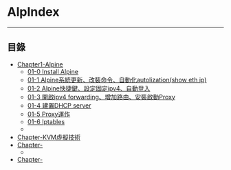 # AlpIndex

* * *
## 目錄

-   [Chapter1-Alpine]()
    -   [01-0 Install Alpine](https://github.com/CDS-ZUKYUN/OS_Alpine/blob/main/Book/1-0%20Install%20Alpine.md)
    -   [01-1 Alpine系統更新、改裝命令、自動化autolization(show eth ip)](https://github.com/CDS-ZUKYUN/OS_Alpine/blob/main/Book/1-1-%E6%9B%B4%E6%96%B0%E3%80%81%E6%94%B9%E8%A3%9D%E5%91%BD%E4%BB%A4_%E9%96%8B%E6%A9%9F%E8%87%AA%E5%8B%95%E9%A1%AF%E7%A4%BAeth_ip.md)
    -   [01-2 Alpine快捷鍵、設定固定ipv4、自動登入](https://github.com/CDS-ZUKYUN/OS_Alpine/blob/main/Book/1-2-%E5%BF%AB%E6%8D%B7%E9%8D%B5%E3%80%81%E8%A8%AD%E5%AE%9A%E5%9B%BA%E5%AE%9Aipv4%E3%80%81%E8%87%AA%E5%8B%95%E7%99%BB%E5%85%A5.md)
    -   [01-3 開啟ipv4 forwarding、增加路由、安裝啟動Proxy](https://github.com/CDS-ZUKYUN/OS_Alpine/blob/main/Book/1-3%20%E9%96%8B%E5%95%9Fipv4%20forwarding%E3%80%81%E5%A2%9E%E5%8A%A0%E8%B7%AF%E7%94%B1%E3%80%81%E5%AE%89%E8%A3%9D%E5%95%9F%E5%8B%95Proxy.md)
    -   [01-4 建置DHCP server](https://github.com/CDS-ZUKYUN/OS_Alpine/blob/main/Book/1-4%20%E5%BB%BA%E7%BD%AEDHCP%20server.md)
    -   [01-5 Proxy運作](https://github.com/CDS-ZUKYUN/OS_Alpine/blob/main/Book/1-5%20Proxy%20Alpine.md)
    -   [01-6 Iptables](https://github.com/CDS-ZUKYUN/OS_Alpine/blob/main/Book/1-6%20Iptables%20Alpine.md)
    -   [](#uselogin)
-   [Chapter-KVM虛擬技術]()
-   [Chapter-]()
    -   [](#uselogin)
-   [Chapter-]()

